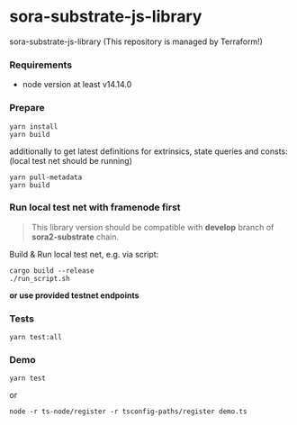 # sora-substrate-js-library
sora-substrate-js-library (This repository is managed by Terraform!)

### Requirements
* node version at least v14.14.0

### Prepare
```
yarn install
yarn build
```
additionally to get latest definitions for extrinsics, state queries and consts:\
(local test net should be running)
```
yarn pull-metadata
yarn build
```

### Run local test net with framenode first

> This library version should be compatible with **develop** branch of **sora2-substrate** chain.

Build & Run local test net, e.g. via script:
```
cargo build --release
./run_script.sh
```
**or use provided testnet endpoints**
### Tests
```
yarn test:all
```

### Demo
```
yarn test
```
or
```
node -r ts-node/register -r tsconfig-paths/register demo.ts
```
